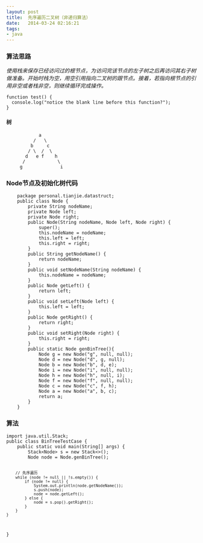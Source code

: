 ```yaml
---
layout: post
title:  先序遍历二叉树（非递归算法）
date:   2014-03-24 02:16:21
tags:
- java 
---
```

<h3 id="">算法思路</h3>
<p><em>使用栈来保存已经访问过的根节点，为访问完该节点的左子树之后再访问其右子树做准备。开始时栈为空，用空引用指向二叉树的跟节点。接着，若指向根节点的引用非空或者栈非空，则继续循环完成操作。</em></p>
<pre><code>function test() {
  console.log(&quot;notice the blank line before this function?&quot;);
}
</code></pre>

<h4 id="_1">树</h4>
<pre><code class="java">            a
          /   \
         b     c
        / \  /  \
       d   e f    h
      /            \
     g              i
</code></pre>

<h3 id="node">Node节点及初始化树代码</h3>
<pre><code class="java">    package personal.tianjie.datastruct;
    public class Node {
        private String nodeName;
        private Node left;
        private Node right;     
        public Node(String nodeName, Node left, Node right) {
            super();
            this.nodeName = nodeName;
            this.left = left;
            this.right = right;
        }
        public String getNodeName() {
            return nodeName;
        }
        public void setNodeName(String nodeName) {
            this.nodeName = nodeName;
        }
        public Node getLeft() {
            return left;
        }
        public void setLeft(Node left) {
            this.left = left;
        }
        public Node getRight() {
            return right;
        }
        public void setRight(Node right) {
            this.right = right;
        }
        public static Node genBinTree(){            
            Node g = new Node(&quot;g&quot;, null, null);
            Node d = new Node(&quot;d&quot;, g, null);
            Node b = new Node(&quot;b&quot;, d, e);
            Node i = new Node(&quot;i&quot;, null, null);
            Node h = new Node(&quot;h&quot;, null, i);
            Node f = new Node(&quot;f&quot;, null, null);
            Node c = new Node(&quot;c&quot;, f, h);
            Node a = new Node(&quot;a&quot;, b, c);
            return a;
        }
    }
</code></pre>

<h3 id="_2">算法</h3>
<pre><code class="java">import java.util.Stack;
public class BinTreeTestCase {
    public static void main(String[] args) {
        Stack&lt;Node&gt; s = new Stack&lt;&gt;();
        Node node = Node.genBinTree();

        // 先序遍历
        while (node != null || !s.empty()) {
            if (node != null) {
                System.out.println(node.getNodeName());
                s.push(node);
                node = node.getLeft();
            } else {
                node = s.pop().getRight();
            }
        }
    }

}
</code></pre>